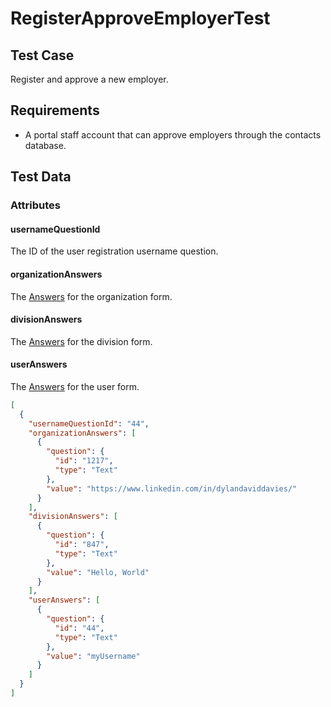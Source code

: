 # RegisterApproveEmployerTest <Badge text="test" vertical="middle" />

## Test Case
Register and approve a new employer.

## Requirements
* A portal staff account that can approve employers through the contacts database.

## Test Data
### Attributes

#### usernameQuestionId <Badge text="string" vertical="middle" />
The ID of the user registration username question.

#### organizationAnswers <Badge text="array" vertical="middle" />
The [Answers](../model/df-answer) for the organization form.

#### divisionAnswers <Badge text="array" vertical="middle" />
The [Answers](../model/df-answer) for the division form.

#### userAnswers <Badge text="array" vertical="middle" />
The [Answers](../model/acrm-answer) for the user form.

``` json
[
  {
    "usernameQuestionId": "44",
    "organizationAnswers": [
      {
        "question": {
          "id": "1217",
          "type": "Text"
        },
        "value": "https://www.linkedin.com/in/dylandaviddavies/"
      }
    ],
    "divisionAnswers": [
      {
        "question": {
          "id": "847",
          "type": "Text"
        },
        "value": "Hello, World"
      }
    ],
    "userAnswers": [
      {
        "question": {
          "id": "44",
          "type": "Text"
        },
        "value": "myUsername"
      }
    ]
  }
]
```

